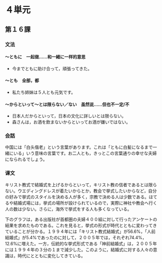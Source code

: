 # ４単元

## 第１６課

### 文法

#### ～ともに　一起做……和一緒に一样的意思

- 今までともに助け合って，頑張ってきた。

#### ～とも　全部，都

- 私たち姉妹は５人とも元気です。

#### ～からといって～とは限らない／ない　虽然说……但也不一定/不

- 日本人だからといって，日本の文化に詳しいとは限らない。
- 森さんは，お酒を飲まないからといってお酒が嫌いではない。

### 会話

中国には「白头偕老」という言葉があります。これは「ともに白髪になるまで一緒にいる」いう意味の言葉です。お二人とも，きっとこの言葉通りの幸せな夫婦になられるでしょう。

### 课文

キリスト教式で結婚式を上げるからといって，キリスト教の信者であるとは限らない。ウエディングドレスが着たいからとか，教会で挙式したいからなど，自分の好みで挙式のスタイルを決める人が多く，宗教で決める人は少数である。ほてるや結婚式場には，挙式の場所が設けられているので，実際に神社や教会へ行く人の数は少ない。さらに，海外で挙式をする人も多くなっている。

下のグラフは，ある出版社が首都圏の夫婦４００組に対して行ったアンケートの結果を求めたものである。これを見ると，挙式の形式が時代とともに変わってきていることが分かる。１９９４年には「キリスト教式結婚式」が56.6%，「人前結婚式」が5.4%であったのに対して，２００５年では，それぞれ74.4%，12.6%に増えた。一方，伝統的な挙式形式である「神前結婚式」は，２００５年には１９９４年の３分の１まで減少した。このように，結婚式に対する人々の意識は，時代にとともに変化してきている。